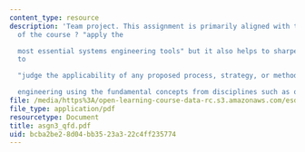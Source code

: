 ```yaml
---
content_type: resource
description: 'Team project. This assignment is primarily aligned with the third objective
  of the course ? "apply the

  most essential systems engineering tools" but it also helps to sharpen your ability
  to

  "judge the applicability of any proposed process, strategy, or methodology for systems

  engineering using the fundamental concepts from disciplines such as of probability..."'
file: /media/https%3A/open-learning-course-data-rc.s3.amazonaws.com/esd-33-systems-engineering-summer-2004/bcba2be28d04bb3523a322c4ff235774_asgn3_qfd.pdf
file_type: application/pdf
resourcetype: Document
title: asgn3_qfd.pdf
uid: bcba2be2-8d04-bb35-23a3-22c4ff235774
---
```

